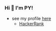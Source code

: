 ### Hi 👋 I'm PY! 

- see my profile [here](https://py3lee.github.io/)
  - [HackerRank](https://www.hackerrank.com/py3lee)
